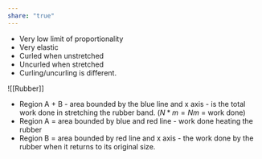 ```yaml
---
share: "true"
---
```

- Very low limit of proportionality
- Very elastic
- Curled when unstretched
- Uncurled when stretched
- Curling/uncurling is different.

![[Rubber]]
- Region A + B - area bounded by the blue line and x axis - is the total work done in stretching the rubber band. ($N*m = Nm$ = work done)
- Region A = area bounded by blue and red line - work done heating the rubber
- Region B = area bounded by red line and x axis - the work done by the rubber when it returns to its original size.
